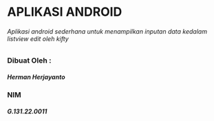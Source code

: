 # APLIKASI ANDROID
###### Aplikasi android sederhana untuk menampilkan inputan data kedalam listview edit oleh kifty

### Dibuat Oleh :
##### Herman Herjayanto
### NIM
##### G.131.22.0011
